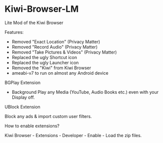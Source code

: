 # Kiwi-Browser-LM

Lite Mod of the Kiwi Browser



Features: 

* Removed "Exact Location" (Privacy Matter)
* Removed "Record Audio" (Privacy Matter)
* Removed "Take Pictures & Videos" (Privacy Matter)
* Replaced the ugly Shortcut icon
* Replaced the ugly Launcher icon
* Removed the "Kiwi" from Kiwi Browser
* ameabi-v7 to run on almost any Android device




BGPlay Extension

* Background Play any Media (YouTube, Audio Books etc.)
even with your Display off.



UBlock Extension 

Block any ads & import custom user filters.




How to enable extensions?

Kiwi Browser - Extensions - Developer - Enable - Load the zip files.




